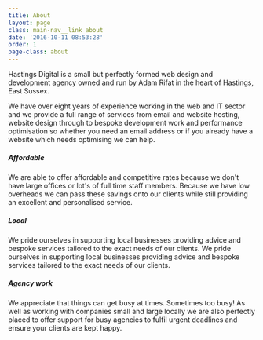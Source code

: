 ```yaml
---
title: About
layout: page
class: main-nav__link about
date: '2016-10-11 08:53:28'
order: 1
page-class: about
---
```


Hastings Digital is a small but perfectly formed web design and development agency owned and run by Adam Rifat in the heart of Hastings, East Sussex.

We have over eight years of experience working in the web and IT sector and we provide a full range of services from email and website hosting, website design through to bespoke development work and performance optimisation so whether you need an email address or if you already have a website which needs optimising we can help.

##### Affordable

We are able to offer affordable and competitive rates because we don't have large offices or lot's of full time staff members. Because we have low overheads we can pass these savings onto our clients while still providing an excellent and personalised service.

##### Local

We pride ourselves in supporting local businesses providing advice and bespoke services tailored to the exact needs of our clients. We pride ourselves in supporting local businesses providing advice and bespoke services tailored to the exact needs of our clients.

##### Agency work

We appreciate that  things can get busy at times. Sometimes too busy! As well as working with companies small and large locally we are also perfectly placed to offer support for busy agencies to fulfil urgent deadlines and ensure your clients are kept happy.

